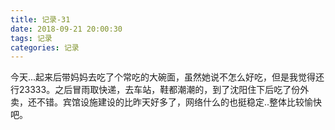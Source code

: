```yaml
---
title: 记录-31
date: 2018-09-21 20:00:30
tags: 记录
categories: 记录
---
```

今天...起来后带妈妈去吃了个常吃的大碗面，虽然她说不怎么好吃，但是我觉得还行23333。之后冒雨取快递，去车站，鞋都潮潮的，到了沈阳住下后吃了份外卖，还不错。宾馆设施建设的比昨天好多了，网络什么的也挺稳定..整体比较愉快吧。